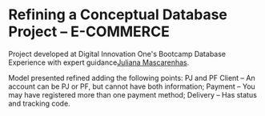 # Refining a Conceptual Database Project – E-COMMERCE

Project developed at Digital Innovation One's Bootcamp Database Experience with expert guidance[Juliana Mascarenhas](https://www.linkedin.com/in/juliana-mascarenhas-00349426/ "Juliana Mascarenhas").

Model presented refined adding the following points:
PJ and PF Client – ​​An account can be PJ or PF, but cannot have both information;
Payment – ​​You may have registered more than one payment method;
Delivery – Has status and tracking code.
